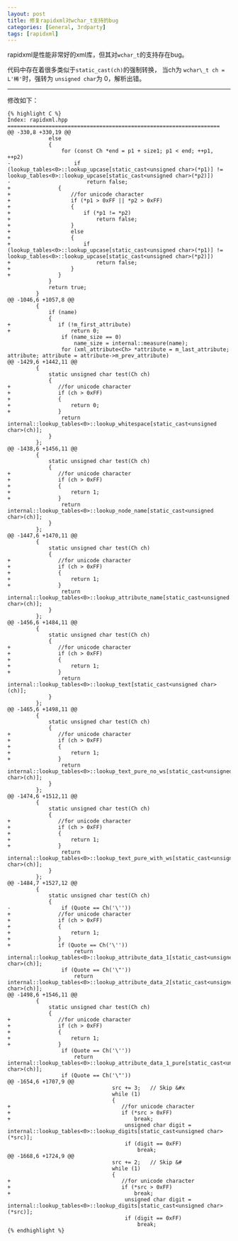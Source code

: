 ```yaml
---
layout: post
title: 修复rapidxml对wchar_t支持的bug
categories: [General, 3rdparty]
tags: [rapidxml]
---
```


rapidxml是性能非常好的xml库，但其对`wchar_t`的支持存在bug。

	
代码中存在着很多类似于`static_cast(ch)`的强制转换，
当ch为 `wchar\_t ch = L'稀'`时，强转为 `unsigned char`为 0，解析出错。

----------

修改如下：

	{% highlight C %}
	Index: rapidxml.hpp
	===================================================================
	@@ -330,8 +330,19 @@
	             else
	             {
	                 for (const Ch *end = p1 + size1; p1 < end; ++p1, ++p2)
	-                    if (lookup_tables<0>::lookup_upcase[static_cast<unsigned char>(*p1)] != lookup_tables<0>::lookup_upcase[static_cast<unsigned char>(*p2)])
	-                        return false;
	+				{
	+					//for unicode character
	+					if (*p1 > 0xFF || *p2 > 0xFF)
	+					{
	+						if (*p1 != *p2)
	+							return false;
	+					}
	+					else
	+					{
	+						if (lookup_tables<0>::lookup_upcase[static_cast<unsigned char>(*p1)] != lookup_tables<0>::lookup_upcase[static_cast<unsigned char>(*p2)])
	+							return false;
	+					}
	+				}
	             }
	             return true;
	         }
	@@ -1046,6 +1057,8 @@
	         {
	             if (name)
	             {
	+				if (!m_first_attribute)
	+					return 0;
	                 if (name_size == 0)
	                     name_size = internal::measure(name);
	                 for (xml_attribute<Ch> *attribute = m_last_attribute; attribute; attribute = attribute->m_prev_attribute)
	@@ -1429,6 +1442,11 @@
	         {
	             static unsigned char test(Ch ch)
	             {
	+				//for unicode character
	+				if (ch > 0xFF)
	+				{
	+					return 0;
	+				}
	                 return internal::lookup_tables<0>::lookup_whitespace[static_cast<unsigned char>(ch)];
	             }
	         };
	@@ -1438,6 +1456,11 @@
	         {
	             static unsigned char test(Ch ch)
	             {
	+				//for unicode character
	+				if (ch > 0xFF)
	+				{
	+					return 1;
	+				}
	                 return internal::lookup_tables<0>::lookup_node_name[static_cast<unsigned char>(ch)];
	             }
	         };
	@@ -1447,6 +1470,11 @@
	         {
	             static unsigned char test(Ch ch)
	             {
	+				//for unicode character
	+				if (ch > 0xFF)
	+				{
	+					return 1;
	+				}
	                 return internal::lookup_tables<0>::lookup_attribute_name[static_cast<unsigned char>(ch)];
	             }
	         };
	@@ -1456,6 +1484,11 @@
	         {
	             static unsigned char test(Ch ch)
	             {
	+				//for unicode character
	+				if (ch > 0xFF)
	+				{
	+					return 1;
	+				}
	                 return internal::lookup_tables<0>::lookup_text[static_cast<unsigned char>(ch)];
	             }
	         };
	@@ -1465,6 +1498,11 @@
	         {
	             static unsigned char test(Ch ch)
	             {
	+				//for unicode character
	+				if (ch > 0xFF)
	+				{
	+					return 1;
	+				}
	                 return internal::lookup_tables<0>::lookup_text_pure_no_ws[static_cast<unsigned char>(ch)];
	             }
	         };
	@@ -1474,6 +1512,11 @@
	         {
	             static unsigned char test(Ch ch)
	             {
	+				//for unicode character
	+				if (ch > 0xFF)
	+				{
	+					return 1;
	+				}
	                 return internal::lookup_tables<0>::lookup_text_pure_with_ws[static_cast<unsigned char>(ch)];
	             }
	         };
	@@ -1484,7 +1527,12 @@
	         {
	             static unsigned char test(Ch ch)
	             {
	-                if (Quote == Ch('\''))
	+				//for unicode character
	+				if (ch > 0xFF)
	+				{
	+					return 1;
	+				}
	+				if (Quote == Ch('\''))
	                     return internal::lookup_tables<0>::lookup_attribute_data_1[static_cast<unsigned char>(ch)];
	                 if (Quote == Ch('\"'))
	                     return internal::lookup_tables<0>::lookup_attribute_data_2[static_cast<unsigned char>(ch)];
	@@ -1498,6 +1546,11 @@
	         {
	             static unsigned char test(Ch ch)
	             {
	+				//for unicode character
	+				if (ch > 0xFF)
	+				{
	+					return 1;
	+				}
	                 if (Quote == Ch('\''))
	                     return internal::lookup_tables<0>::lookup_attribute_data_1_pure[static_cast<unsigned char>(ch)];
	                 if (Quote == Ch('\"'))
	@@ -1654,6 +1707,9 @@
	                                 src += 3;   // Skip &#x
	                                 while (1)
	                                 {
	+									//for unicode character
	+									if (*src > 0xFF)
	+										break;
	                                     unsigned char digit = internal::lookup_tables<0>::lookup_digits[static_cast<unsigned char>(*src)];
	                                     if (digit == 0xFF)
	                                         break;
	@@ -1668,6 +1724,9 @@
	                                 src += 2;   // Skip &#
	                                 while (1)
	                                 {
	+									//for unicode character
	+									if (*src > 0xFF)
	+										break;
	                                     unsigned char digit = internal::lookup_tables<0>::lookup_digits[static_cast<unsigned char>(*src)];
	                                     if (digit == 0xFF)
	                                         break;
	{% endhighlight %}
